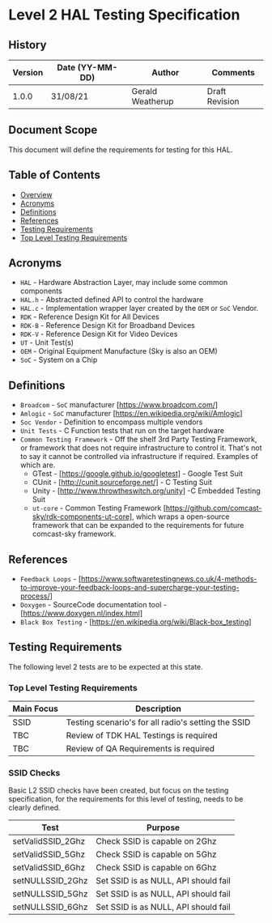 # Level 2 HAL Testing Specification

## History

|Version|Date (YY-MM-DD)|Author|Comments|
|-------|-----|-----|----|
|1.0.0| 31/08/21 |Gerald Weatherup|Draft Revision|

## Document Scope

This document will define the requirements for testing for this HAL.

## Table of Contents

- [Overview](#overview)
- [Acronyms](#acronyms)
- [Definitions](#definitions)
- [References](#references)
- [Testing Requirements](#testing-requirements)
- [Top Level Testing Requirements](#top-level-testing-requirements)

## Acronyms

- `HAL` \- Hardware Abstraction Layer, may include some common components
- `HAL.h` \- Abstracted defined API to control the hardware
- `HAL.c` \- Implementation wrapper layer created by the `OEM` or `SoC` Vendor.
- `RDK` \- Reference Design Kit for All Devices
- `RDK-B` \- Reference Design Kit for Broadband Devices
- `RDK-V` \- Reference Design Kit for Video Devices
- `UT` \- Unit Test(s)
- `OEM` \- Original Equipment Manufacture (Sky is also an OEM)
- `SoC` \- System on a Chip

## Definitions

- `Broadcom` \- `SoC` manufacturer [https://www.broadcom.com/]
- `Amlogic` \- `SoC` manufacturer [https://en.wikipedia.org/wiki/Amlogic]
- `Soc Vendor` \- Definition to encompass multiple vendors
- `Unit Tests` \- C Function tests that run on the target hardware
- `Common Testing Framework` \- Off the shelf 3rd Party Testing Framework, or framework that does not require infrastructure to control it. That's not to say it cannot be controlled via infrastructure if required. Examples of which are.
  - GTest - [https://google.github.io/googletest] \- Google Test Suit
  - CUnit - [http://cunit.sourceforge.net/] \- C Testing Suit
  - Unity - [http://www.throwtheswitch.org/unity] -C Embedded Testing Suit
  - `ut-core` - Common Testing Framework [https://github.com/comcast-sky/rdk-components-ut-core], which wraps a open-source framework that can be expanded to the requirements for future comcast-sky framework.

## References

- `Feedback Loops` \- [https://www.softwaretestingnews.co.uk/4-methods-to-improve-your-feedback-loops-and-supercharge-your-testing-process/]
- `Doxygen` \- SourceCode documentation tool - [https://www.doxygen.nl/index.html]
- `Black Box Testing` \- [https://en.wikipedia.org/wiki/Black-box_testing]

## Testing Requirements

The following level 2 tests are to be expected at this state.


### Top Level Testing Requirements

|Main Focus|Description|
|----------|-----------|
|SSID| Testing scenario's for all radio's setting the SSID|
|TBC| Review of TDK HAL Testings is required |
|TBC| Review of QA Requirements is required |

### SSID Checks

Basic L2 SSID checks have been created, but focus on the testing specification, for the requirements for this level of testing, needs to be clearly defined.

| Test | Purpose|
|------|---------|
|setValidSSID_2Ghz| Check SSID is capable on 2Ghz|
|setValidSSID_5Ghz| Check SSID is capable on 5Ghz|
|setValidSSID_6Ghz| Check SSID is capable on 6Ghz|
|setNULLSSID_2Ghz| Set SSID is as NULL, API should fail|
|setNULLSSID_5Ghz| Set SSID is as NULL, API should fail|
|setNULLSSID_6Ghz| Set SSID is as NULL, API should fail|
